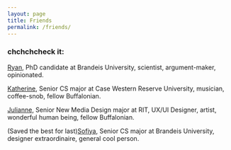 ```yaml
---
layout: page
title: Friends
permalink: /friends/
---
```

### chchchcheck it:
[Ryan](https://rmarcus.info/blog), PhD candidate at Brandeis University, scientist, argument-maker, opinionated.

[Katherine](http://katherines.website), Senior CS major at Case Western Reserve University, musician, coffee-snob, fellow Buffalonian.

[Julianne](http://juliannelburke.myportfolio.com), Senior New Media Design major at RIT, UX/UI Designer, artist, wonderful human being, fellow Buffalonian.

(Saved the best for last)[Sofiya](http://sofiya.io), Senior CS major at Brandeis University, designer extraordinaire, general cool person.
